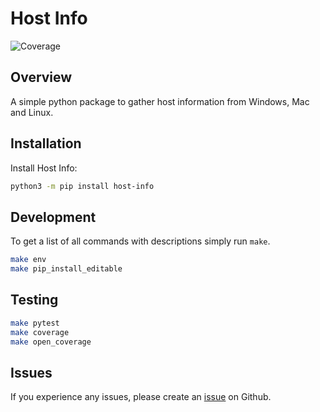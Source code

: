 # Host Info

![Coverage](https://img.shields.io/badge/coverage-99%25-brightgreen)

## Overview

A simple python package to gather host information from Windows, Mac and Linux.

## Installation

Install Host Info:

```bash
python3 -m pip install host-info
```

## Development

To get a list of all commands with descriptions simply run `make`.

```bash
make env
make pip_install_editable
```

## Testing

```bash
make pytest
make coverage
make open_coverage
```

## Issues

If you experience any issues, please create an [issue](https://github.com/tsantor/host-info/issues) on Github.
